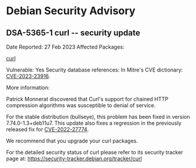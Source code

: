 
Debian Security Advisory
========================


DSA-5365-1 curl -- security update
----------------------------------



Date Reported:
27 Feb 2023
Affected Packages:

[curl](https://packages.debian.org/src:curl)

Vulnerable:
Yes
Security database references:
In Mitre's CVE dictionary: [CVE-2023-23916](https://security-tracker.debian.org/tracker/CVE-2023-23916).  

More information:

Patrick Monnerat discovered that Curl's support for chained HTTP
compression algorithms was susceptible to denial of service.


For the stable distribution (bullseye), this problem has been fixed in
version 7.74.0-1.3+deb11u7. This update also fixes a regression in
the previously released fix for
[CVE-2022-27774](https://security-tracker.debian.org/tracker/CVE-2022-27774).


We recommend that you upgrade your curl packages.


For the detailed security status of curl please refer to
its security tracker page at:
<https://security-tracker.debian.org/tracker/curl>





